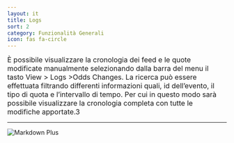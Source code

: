 ```yaml
---
layout: it
title: Logs
sort: 2
category: Funzionalità Generali
icon: fas fa-circle
---
```

<p class="message">
    
</p>

 <font size="3">È possibile visualizzare la cronologia dei feed e le quote modificate manualmente selezionando dalla barra del menu il tasto View > Logs >Odds Changes. La ricerca può essere effettuata filtrando differenti informazioni quali, id dell’evento, il tipo di quota e l’intervallo di tempo. Per cui in questo modo sarà possibile visualizzare la cronologia completa con tutte le modifiche apportate.3</font> 
 
 ---
![Markdown Plus]({{site.baseurl}}/public/images/gestione-quote/odds-changes-logs.png)